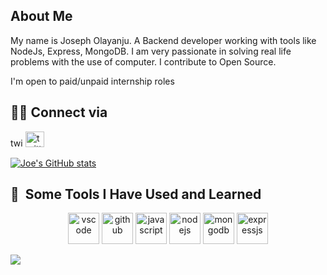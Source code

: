 <h2>About Me</h2>
My name is Joseph Olayanju. A Backend developer working with tools like NodeJs, Express, MongoDB. I am very passionate in solving real life problems with the use of computer. I contribute to Open Source.

I'm open to paid/unpaid internship roles
<h2>👨‍💻 Connect via </h2> 

<a href="https://twitter.com/JosephOlayanju"><img src="https://cdn.jsdelivr.net/gh/devicons/devicon/icons/twitter/twitter-original.svg" alt="twitter" width="20" height="15"/></a> <a href="https://www.linkedin.com/in/joseph-olayanju-8771b810b/"><img src="https://cdn.jsdelivr.net/gh/devicons/devicon/icons/linkedin/linkedin-original-wordmark.svg" alt="twitter" width="30" height="25" background-color="white"/></a>


[![Joe's GitHub stats](https://github-readme-stats.vercel.app/api?username=olayanju-1234&show_icons=true&theme=onedark)](https://github.com/olayanju-1234/github-readme-stats)


<h2> 🚀 &nbsp;Some Tools I Have Used and Learned</h2>
<p align="center">
<img src="https://cdn.jttsdelivr.net/gh/devicons/devicon/icons/vscode/vscode-original.svg" alt="vscode" width="50" height="50"/>
<img src="https://cdn.jsdelivr.net/gh/devicons/devicon/icons/github/github-original.svg" alt="github" width="50" height="50"/>
<img src="https://cdn.jsdelivr.net/gh/devicons/devicon/icons/javascript/javascript-original.svg" alt="javascript" width="50" height="50" />
<img src="https://cdn.jsdelivr.net/gh/devicons/devicon/icons/nodejs/nodejs-original-wordmark.svg" alt="nodejs" width="50" height="50"/> 
<img src="https://cdn.jsdelivr.net/gh/devicons/devicon/icons/mongodb/mongodb-original-wordmark.svg" alt="mongodb" width="50" height="50"/>
<img src="https://cdn.jsdelivr.net/gh/devicons/devicon/icons/express/express-original-wordmark.svg" alt="expressjs" width="50" height="50" />
</p>

<a href="https://github.com/olayanju-1234">
  <img align="center" src="https://github-readme-stats.vercel.app/api/top-langs?username=olayanju-1234&layout=compact&theme=onedark" />
</a>

<!---
Olayanju-1234/Olayanju-1234 is a ✨ special ✨ repository because its `README.md` (this file) appears on your GitHub profile.
You can click the Preview link to take a look at your changes.
--->

